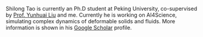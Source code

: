 Shilong Tao is currently an Ph.D student at Peking University, co-supervised by [Prof. Yunhuai Liu](http://www.yunhuai.net/Yunhuai.htm) and me.  Currently he is working on AI4Science, simulating complex dynamics of deformable solids and fluids. More information is shown in his [Google Scholar](https://scholar.google.com/citations?hl=zh-CN&user=rjsq9xMAAAAJ) profile. 